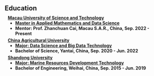 <h1 id="invited-talks"></h1>

<h2 style="margin: 60px 0px 10px;">Education</h2>


<h4 style="margin:0 10px 0;"><a href="https://www.must.edu.mo/en">Macau University of Science and Technology

<ul style="margin:0 0 5px;">
  <li><autocolor>Master in Applied Mathematics and Data Science</autocolor></a></li>
  <li><autocolor>Mentor: Prof. Zhanchuan Cai, Macau S.A.R., China, Sep. 2022 - Present</autocolor></a></li>
</ul>

<h4 style="margin:0 10px 0;"><a href="https://www.cau.edu.cn/">China Agricultural University

<ul style="margin:0 0 5px;">
  <li><autocolor>Major: Data Science and Big Data Technology</autocolor></a></li>
  <li><autocolor>Bachelor of Science, Yantai, China, Sep. 2020 - Jun. 2022</autocolor></a></li>
</ul>

<h4 style="margin:0 10px 0;"><a href="https://www.en.sdu.edu.cn/">Shandong University

<ul style="margin:0 0 5px;">
  <li><autocolor>Major: Marine Resources Development Technology</autocolor></a></li>
  <li><autocolor>Bachelor of Engineering, Weihai, China, Sep. 2015 - Jun. 2019</autocolor></a></li>
</ul>
